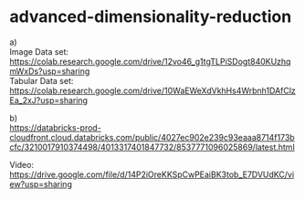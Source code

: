 # advanced-dimensionality-reduction
a)<br> 
Image Data set: https://colab.research.google.com/drive/12vo46_g1tgTLPiSDogt840KUzhqmWxDs?usp=sharing <br>
Tabular Data set: https://colab.research.google.com/drive/10WaEWeXdVkhHs4Wrbnh1DAfClzEa_2xJ?usp=sharing <br>

b)<br>
https://databricks-prod-cloudfront.cloud.databricks.com/public/4027ec902e239c93eaaa8714f173bcfc/3210017910374498/4013317401847732/8537771096025869/latest.html<br>

Video: https://drive.google.com/file/d/14P2iOreKKSpCwPEaiBK3tob_E7DVUdKC/view?usp=sharing
